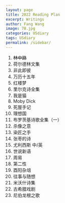 ```yaml
---
layout: page
title: 2022 Reading Plan
excerpt: Writings
author: Fang Wang
image: 70.jpg
categories: USdiary
tags: USdiary
permalink: /sidebar/
---
```


1. ~~林中路~~
2. 荷尔德林文集
3. 非此即彼
4. 万历十五年
5. 红楼梦
6. 里尔克诗全集
7. 我是猫
8. Moby Dick
9. 死屋手记
10. 理想国
11. 布罗茨基诗歌全集（一）
12. 杀像之意
13. 染匠之手 
14. 张枣的诗
15. 尤利西斯 中/英
16. 世说新语
17. 周易
18. 第二性
19. 酉阳杂俎
20. 往事与随想
21. 米沃什诗集
22. 古希腊戏剧
23. 尼伯龙根之歌

